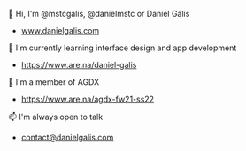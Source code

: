 👋 Hi, I'm @mstcgalis, @danielmstc or Daniel Gális

- www.danielgalis.com

🌱 I'm currently learning interface design and app development

- https://www.are.na/daniel-galis

👥 I'm a member of AGDX

- https://www.are.na/agdx-fw21-ss22

📫 I'm always open to talk

- contact@danielgalis.com
